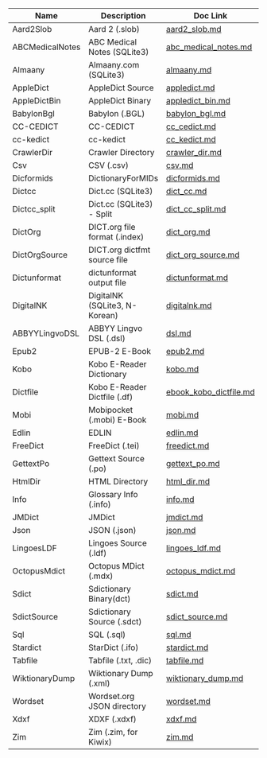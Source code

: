 
Name | Description | Doc Link
---- | ----------- | --------
Aard2Slob | Aard 2 (.slob) | [aard2_slob.md](./aard2_slob.md)
ABCMedicalNotes | ABC Medical Notes (SQLite3) | [abc_medical_notes.md](./abc_medical_notes.md)
Almaany | Almaany.com (SQLite3) | [almaany.md](./almaany.md)
AppleDict | AppleDict Source | [appledict.md](./appledict.md)
AppleDictBin | AppleDict Binary | [appledict_bin.md](./appledict_bin.md)
BabylonBgl | Babylon (.BGL) | [babylon_bgl.md](./babylon_bgl.md)
CC-CEDICT | CC-CEDICT | [cc_cedict.md](./cc_cedict.md)
cc-kedict | cc-kedict | [cc_kedict.md](./cc_kedict.md)
CrawlerDir | Crawler Directory | [crawler_dir.md](./crawler_dir.md)
Csv | CSV (.csv) | [csv.md](./csv.md)
Dicformids | DictionaryForMIDs | [dicformids.md](./dicformids.md)
Dictcc | Dict.cc (SQLite3) | [dict_cc.md](./dict_cc.md)
Dictcc_split | Dict.cc (SQLite3) - Split | [dict_cc_split.md](./dict_cc_split.md)
DictOrg | DICT.org file format (.index) | [dict_org.md](./dict_org.md)
DictOrgSource | DICT.org dictfmt source file | [dict_org_source.md](./dict_org_source.md)
Dictunformat | dictunformat output file | [dictunformat.md](./dictunformat.md)
DigitalNK | DigitalNK (SQLite3, N-Korean) | [digitalnk.md](./digitalnk.md)
ABBYYLingvoDSL | ABBYY Lingvo DSL (.dsl) | [dsl.md](./dsl.md)
Epub2 | EPUB-2 E-Book | [epub2.md](./epub2.md)
Kobo | Kobo E-Reader Dictionary | [kobo.md](./kobo.md)
Dictfile | Kobo E-Reader Dictfile (.df) | [ebook_kobo_dictfile.md](./ebook_kobo_dictfile.md)
Mobi | Mobipocket (.mobi) E-Book | [mobi.md](./mobi.md)
Edlin | EDLIN | [edlin.md](./edlin.md)
FreeDict | FreeDict (.tei) | [freedict.md](./freedict.md)
GettextPo | Gettext Source (.po) | [gettext_po.md](./gettext_po.md)
HtmlDir | HTML Directory | [html_dir.md](./html_dir.md)
Info | Glossary Info (.info) | [info.md](./info.md)
JMDict | JMDict | [jmdict.md](./jmdict.md)
Json | JSON (.json) | [json.md](./json.md)
LingoesLDF | Lingoes Source (.ldf) | [lingoes_ldf.md](./lingoes_ldf.md)
OctopusMdict | Octopus MDict (.mdx) | [octopus_mdict.md](./octopus_mdict.md)
Sdict | Sdictionary Binary(dct) | [sdict.md](./sdict.md)
SdictSource | Sdictionary Source (.sdct) | [sdict_source.md](./sdict_source.md)
Sql | SQL (.sql) | [sql.md](./sql.md)
Stardict | StarDict (.ifo) | [stardict.md](./stardict.md)
Tabfile | Tabfile (.txt, .dic) | [tabfile.md](./tabfile.md)
WiktionaryDump | Wiktionary Dump (.xml) | [wiktionary_dump.md](./wiktionary_dump.md)
Wordset | Wordset.org JSON directory | [wordset.md](./wordset.md)
Xdxf | XDXF (.xdxf) | [xdxf.md](./xdxf.md)
Zim | Zim (.zim, for Kiwix) | [zim.md](./zim.md)
